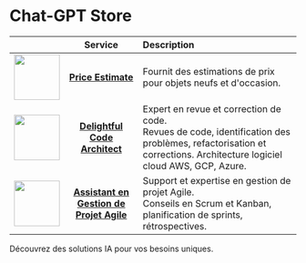 # Chat-GPT Store

| | Service | Description |
|:-----:|:-------:|:----------------------------|
|<img src="https://github.com/ssavajols/chat-gpt/assets/3191585/530f21c7-5c62-4ca0-bea1-1fdd57c3e8e6" width="80" /> |  [**Price Estimate**](https://chat.openai.com/g/g-jMlFl1ZsK-price-estimate) | Fournit des estimations de prix pour objets neufs et d'occasion. |
| <img src="https://github.com/ssavajols/chat-gpt/assets/3191585/85f9de33-1ab7-46a1-a63f-53d02c6a554a" width="80" /> | [**Delightful Code Architect**](https://chat.openai.com/g/g-jXgpOXwJP-delightful-code-architect)|Expert en revue et correction de code. <br> Revues de code, identification des problèmes, refactorisation et corrections. Architecture logiciel cloud AWS, GCP, Azure. |
| <img src="https://github.com/ssavajols/chat-gpt/assets/3191585/d7d75125-16d8-4a5c-b6e6-516cd752356a" width="80" /> | [**Assistant en Gestion de Projet Agile**](https://chat.openai.com/g/g-W0BA5C57o-assistant-en-gestion-de-projet-agile) |  Support et expertise en gestion de projet Agile. <br> Conseils en Scrum et Kanban, planification de sprints, rétrospectives. |

Découvrez des solutions IA pour vos besoins uniques.
